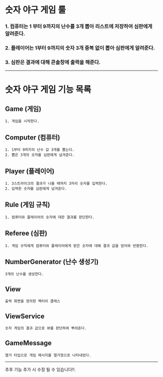 # 숫자 야구 게임 룰

### 1. 컴퓨터는 1 부터 9까지의 난수를 3개 뽑아 리스트에 저장하여 심판에게 알려준다.
### 2. 플레이어는 1부터 9까지의 숫자 3개 중복 없이 뽑아 심판에게 알려준다.
### 3. 심판은 결과에 대해 콘솔창에 출력을 해준다.

_____

# 숫자 야구 게임 기능 목록

## Game (게임)
    1. 게임을 시작한다.

## Computer (컴퓨터)
    1. 1부터 9까지의 난수 값 3개를 뽑는다.
    2. 뽑은 3개의 숫자를 심판에게 넘겨준다.

## Player (플레이어)
    1. 3스트라이크의 결과가 나올 때까지 3자리 숫자를 입력한다.
    2. 입력한 숫자를 심판에게 넘겨준다.

## Rule (게임 규칙)
    1. 컴퓨터와 플레이어의 숫자에 대한 결과를 판단한다.

## Referee (심판)
    1. 게임 규칙에게 컴퓨터와 플레이어에게 받은 숫자에 대해 결과 값을 얻어와 반환한다.

## NumberGenerator (난수 생성기)
    3개의 난수를 생성한다.

## View
    출력 화면을 정의한 팩터리 클래스

## ViewService
    숫자 게임의 결과 값으로 뷰를 판단하여 뿌려준다.

## GameMessage
    열거 타입으로 게임 메시지를 열거형으로 나타내었다.

----------


추후 기능 추가 시 수정 될 수 있습니다!!. 

